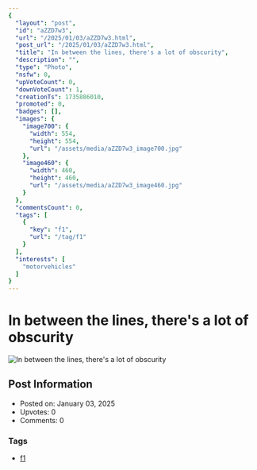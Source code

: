 ```yaml
---
{
  "layout": "post",
  "id": "aZZD7w3",
  "url": "/2025/01/03/aZZD7w3.html",
  "post_url": "/2025/01/03/aZZD7w3.html",
  "title": "In between the lines, there's a lot of obscurity",
  "description": "",
  "type": "Photo",
  "nsfw": 0,
  "upVoteCount": 0,
  "downVoteCount": 1,
  "creationTs": 1735886010,
  "promoted": 0,
  "badges": [],
  "images": {
    "image700": {
      "width": 554,
      "height": 554,
      "url": "/assets/media/aZZD7w3_image700.jpg"
    },
    "image460": {
      "width": 460,
      "height": 460,
      "url": "/assets/media/aZZD7w3_image460.jpg"
    }
  },
  "commentsCount": 0,
  "tags": [
    {
      "key": "f1",
      "url": "/tag/f1"
    }
  ],
  "interests": [
    "motorvehicles"
  ]
}
---
```


# In between the lines, there's a lot of obscurity

![In between the lines, there's a lot of obscurity](/assets/media/aZZD7w3_image700.jpg)

## Post Information

- Posted on: January 03, 2025
- Upvotes: 0
- Comments: 0

### Tags

- [f1](/tag/f1)
